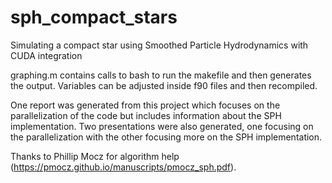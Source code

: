 # sph_compact_stars
Simulating a compact star using Smoothed Particle Hydrodynamics with CUDA integration

graphing.m contains calls to bash to run the makefile and then generates the output. Variables can be adjusted inside f90 files and then recompiled.

One report was generated from this project which focuses on the parallelization of the code but includes information about the SPH implementation. Two presentations were also generated, one focusing on the parallelization with the other focusing more on the SPH implementation. 

Thanks to Phillip Mocz for algorithm help (https://pmocz.github.io/manuscripts/pmocz_sph.pdf).

